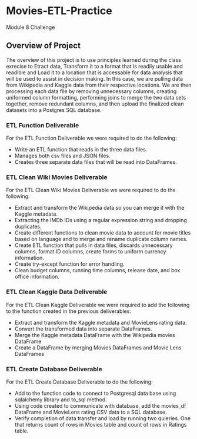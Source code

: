 # Movies-ETL-Practice
Module 8 Challenge

## Overview of Project

The overview of this project is to use principles learned during the class exrecise to Etract data, Transform it to a format that is readily usable and readible and Load it to a location that is accessable for data analysis that will be used to assist in decision making. In this case, we are pulling data from Wikipedia and Kaggle data from their respective locations.  We are then processing each data file by removing unnecessary columns, creating uniformed column formatting, performing joins to merge the two data sets together, remove redundant columns, and then upload the finalized clean datasets into a Postgres SQL database.

### ETL Function Deliverable

For the ETL Function Deliverable we were required to do the following:

  * Write an ETL function that reads in the three data files.
  * Manages both csv files and JSON files.
  * Creates three separate data files that will be read into DataFrames.

### ETL Clean Wiki Movies Deliverable
For the ETL Clean Wiki Movies Deliverable we were required to do the following:
  * Extract and transform the Wikipedia data so you can merge it with the Kaggle metadata.
  * Extracting the IMDb IDs using a regular expression string and dropping duplicates.
  * Create different functions to clean movie data to account for movie titles based on language and to merge and rename duplicate column names.
  * Create ETL function that pulls in data files, discards unnecessary columns, format ID columns, create forms to uniform currency information.
  * Create try-except function for error handling.
  * Clean budget columns, running time columns, release date, and box office information.

### ETL Clean Kaggle Data Deliverable
For the ETL Clean Kaggle Deliverable we were required to add the following to the function created in the previous deliverables:
  * Extract and transform the Kaggle metadata and MovieLens rating data.
  * Convert the transformed data into separate DataFrames. 
  * Merge the Kaggle metadata DataFrame with the Wikipedia movies DataFrame
  * Create a DataFrame by merging Movies DataFrames and Movie Lens DataFrames
  
### ETL Create Database Deliverable
For the ETL Create Database Deliverable to do the following:
  * Add to the function code to connect to Postgresql data base using sqlalchemy library and to_sql method.
  * Using code created to communicate with database, add the movies_df DataFrame and MovieLens rating CSV data to a SQL database.
  * Verify completion of data transfer and load by running two quieries. One that returns count of rows in Movies table and count of rows in Ratings table.
